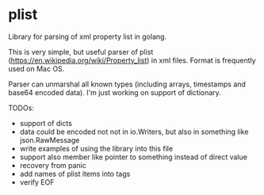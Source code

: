 # plist
Library for parsing of xml property list in golang.

This is very simple, but useful parser of plist (https://en.wikipedia.org/wiki/Property_list) in xml files. Format is frequently used on Mac OS.

Parser can unmarshal all known types (including arrays, timestamps and base64 encoded data). I'm just working on support of dictionary.

TODOs:
- support of dicts
- data could be encoded not not in io.Writers, but also in something like json.RawMessage
- write examples of using the library into this file
- support also member like pointer to something instead of direct value
- recovery from panic
- add names of plist items into tags
- verify EOF
